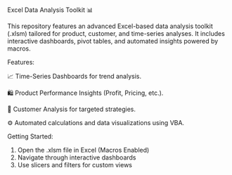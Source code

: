 Excel Data Analysis Toolkit 📊

This repository features an advanced Excel-based data analysis toolkit (.xlsm) tailored for product, customer, and time-series analyses. It includes interactive dashboards, pivot tables, and automated insights powered by macros.

Features:

📈 Time-Series Dashboards for trend analysis.

🛍️ Product Performance Insights (Profit, Pricing, etc.).

👥 Customer Analysis for targeted strategies.

⚙️ Automated calculations and data visualizations using VBA.

Getting Started:

1. Open the .xlsm file in Excel (Macros Enabled)
2. Navigate through interactive dashboards
3. Use slicers and filters for custom views
